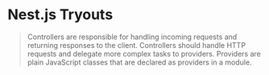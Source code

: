 # Nest.js Tryouts

> Controllers are responsible for handling incoming requests and returning responses to the client.
> Controllers should handle HTTP requests and delegate more complex tasks to providers. Providers are plain JavaScript classes that are declared as providers in a module.
